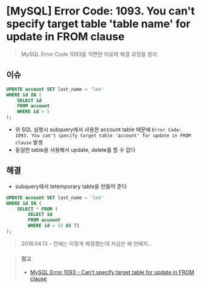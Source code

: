 # [MySQL] Error Code: 1093. You can't specify target table 'table name' for update in FROM clause
> MySQL Error Code 1093을 직면한 이유와 해결 과정을 정리


## 이슈
```sql
UPDATE account SET last_name = 'lee' 
WHERE id IN (
	SELECT id
	FROM account 
	WHERE id > 5
);
```
* 위 SQL 실행시 subquery에서 사용한 account table 때문에 `Error Code: 1093. You can't specify target table 'account' for update in FROM clause` 발생
* 동일한 table을 사용해서 update, delete를 할 수 없다


## 해결
* subquery에서 tetemporary table을 만들어 준다
```sql
UPDATE account SET last_name = 'lee' 
WHERE id IN (
    SELECT * FROM (
        SELECT id
	    FROM account 
	    WHERE id > 5) AS T1
);
```
> 2018.04.13 - 전에는 이렇게 해결했는데 지금은 왜 안돼지...


> #### 참고
> * [MySQL Error 1093 - Can't specify target table for update in FROM clause](http://stackoverflow.com/questions/45494/mysql-error-1093-cant-specify-target-table-for-update-in-from-clause)
